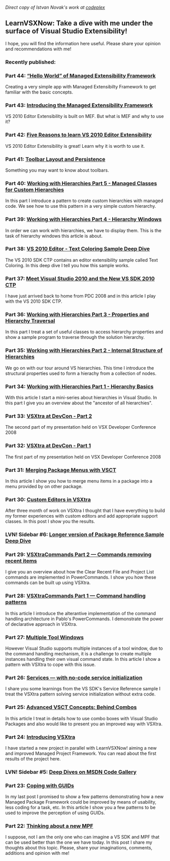 *Direct copy of Istvan Novak's work at [codeplex](http://learnvsxnow.codeplex.com/)*

## LearnVSXNow: Take a dive with me under the surface of Visual Studio Extensibility!

I hope, you will find the information here useful. Please share your opinion and recommendations with me!

### Recently published:

### Part 44: [“Hello World” of Managed Extensibility Framework](http://dotneteers.net/blogs/divedeeper/archive/2009/05/28/LearnVSXNowPart44.aspx)

Creating a very simple app with Managed Extensibilty Framework to get familiar with the basic concepts.

### Part 43: [Introducing the Managed Extensibility Framework](http://dotneteers.net/blogs/divedeeper/archive/2009/05/26/LearnVSXNowPart43.aspx)

VS 2010 Editor Extensibility is built on MEF. But what is MEF and why to use it?

### Part 42: [Five Reasons to learn VS 2010 Editor Extensibility](http://dotneteers.net/blogs/divedeeper/archive/2009/05/22/LearnVSXNowPart42.aspx)

VS 2010 Editor Extensibility is great! Learn why it is worth to use it.

### Part 41: [Toolbar Layout and Persistence](http://dotneteers.net/blogs/divedeeper/archive/2009/02/02/LearnVSXNowPart41.aspx)

Something you may want to know about toolbars.

### Part 40: [Working with Hierarchies Part 5 - Managed Classes for Custom Hierarchies](http://dotneteers.net/blogs/divedeeper/archive/2008/12/05/LearnVSXNowPart40.aspx)

In this part I introduce a pattern to create custom hierarchies with managed code. We see how to use this pattern in a very simple custom hierarchy.

### Part 39: [Working with Hierarchies Part 4 - Hierarchy Windows](http://dotneteers.net/blogs/divedeeper/archive/2008/12/03/LearnVSXNowPart39.aspx)

In order we can work with hierarchies, we have to display them. This is the task of hierarchy windows this article is about.

### Part 38: [VS 2010 Editor - Text Coloring Sample Deep Dive](http://dotneteers.net/blogs/divedeeper/archive/2008/11/04/LearnVSXNowPart38.aspx)

The VS 2010 SDK CTP contains an editor extensibility sample called Text Coloring. In this deep dive I tell you how this sample works.

### Part 37: [Meet Visual Studio 2010 and the New VS SDK 2010 CTP](http://dotneteers.net/blogs/divedeeper/archive/2008/11/03/LearnVSXNowPart37.aspx)

I have just arrived back to home from PDC 2008 and in this article I play with the VS 2010 SDK CTP.

### Part 36: [Working with Hierarchies Part 3 - Properties and Hierarchy Traversal](http://dotneteers.net/blogs/divedeeper/archive/2008/10/16/LearnVSXNowPart36.aspx)

In this part I treat a set of useful classes to access hierarchy properties and show a sample program to traverse through the solution hierarchy.

### Part 35: [Working with Hierarchies Part 2 - Internal Structure of Hierarchies](http://dotneteers.net/blogs/divedeeper/archive/2008/10/09/LearnVSXNowPart35.aspx)

We go on with our tour around VS hierarchies. This time I introduce the structural properties used to form a hierachy from a collection of nodes.

### Part 34: [Working with Hierarchies Part 1 - Hierarchy Basics](http://dotneteers.net/blogs/divedeeper/archive/2008/10/07/LearnVSXNowPart34.aspx)

With this article I start a mini-series about hierarchies in Visual Studio. In this part I give you an overview about the "ancestor of all hierarchies".

### Part 33: [VSXtra at DevCon - Part 2](http://dotneteers.net/blogs/divedeeper/archive/2008/09/23/LearnVSXNowPart33.aspx)

The second part of my presentation held on VSX Developer Conference 2008

### Part 32: [VSXtra at DevCon - Part 1](http://dotneteers.net/blogs/divedeeper/archive/2008/09/18/LearnVSXNowPart32.aspx)

The first part of my presentation held on VSX Developer Conference 2008

### Part 31: [Merging Package Menus with VSCT](http://dotneteers.net/blogs/divedeeper/archive/2008/09/06/LearnVSXNowPart31.aspx)

In this article I show you how to merge menu items in a package into a menu provided by on other package.

### Part 30: [Custom Editors in VSXtra](http://dotneteers.net/blogs/divedeeper/archive/2008/09/01/LearnVSXNowPart30.aspx)

After three month of work on VSXtra I thought that I have everything to build my former experiences with custom editors and add appropriate support classes. In this post I show you the results.

### LVN! Sidebar #6: [Longer version of Package Reference Sample Deep Dive](http://dotneteers.net/blogs/divedeeper/archive/2008/08/30/LVNSidebar6.aspx)

### Part 29: [VSXtraCommands Part 2 — Commands removing recent items](http://dotneteers.net/blogs/divedeeper/archive/2008/08/06/LearnVSXNowPart29.aspx)

I give you an overview about how the Clear Recent File and Project List commands are implemented in PowerCommands. I show you how these commands can be built up using VSXtra.

### Part 28: [VSXtraCommands Part 1 — Command handling patterns](http://dotneteers.net/blogs/divedeeper/archive/2008/08/01/LearnVSXNowPart28.aspx)

In this article I introduce the alterantive implementation of the command handling architecture in Pablo's PowerCommands. I demonstrate the power of declarative approach in VSXtra.

### Part 27: [Multiple Tool Windows](http://dotneteers.net/blogs/divedeeper/archive/2008/07/25/LearnVSXNowPart27.aspx)

However Visual Studio supports multiple instances of a tool window, due to the command handling mechanism, it is a challenge to create multiple instances handling their own visual command state. In this article I show a pattern with VSXtra to cope with this issue.

### Part 26: [Services — with no-code service initialization](http://dotneteers.net/blogs/divedeeper/archive/2008/07/23/LearnVSXNowPart26.aspx)

I share you some learnings from the VS SDK's Service Reference sample I treat the VSXtra pattern solving service initialization without extra code.

### Part 25: [Advanced VSCT Concepts: Behind Combos](http://dotneteers.net/blogs/divedeeper/archive/2008/07/14/LearnVSXNowPart25.aspx)

In this article I treat in details how to use combo boxes with Visual Studio Packages and also would like to present you an improved way with VSXtra.

### Part 24: [Introducing VSXtra](http://dotneteers.net/blogs/divedeeper/archive/2008/07/08/LearnVSXNowPart24.aspx)

I have started a new project in parallel with LearnVSXNow! aiming a new and improved Managed Project Framework. You can read about the first results of the project here.

### LVN! Sidebar #5: [Deep Dives on MSDN Code Gallery](http://dotneteers.net/blogs/divedeeper/archive/2008/06/29/LVNSidebar5.aspx)

### Part 23: [Coping with GUIDs](http://dotneteers.net/blogs/divedeeper/archive/2008/06/24/LearnVSXNowPart23.aspx)

In my last post I promised to show a few patterns demonstrating how a new Managed Package Framework could be improved by means of usability, less coding for a task, etc. In this article I show you a few patterns to be used to improve the perception of using GUIDs.

### Part 22: [Thinking about a new MPF](http://dotneteers.net/blogs/divedeeper/archive/2008/06/14/LearnVSXNowPart22.aspx)

I suppose, not I am the only one who can imagine a VS SDK and MPF that can be used better than the one we have today. In this post I share my thoughts about this topic. Please, share your imaginations, comments, additions and opinion with me!

